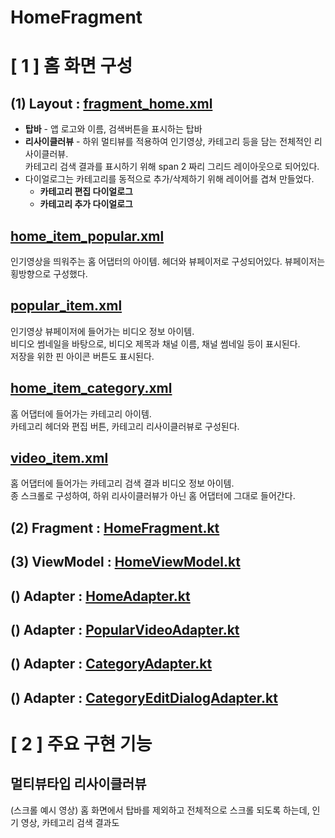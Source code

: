 # HomeFragment

# [ 1 ] 홈 화면 구성

## (1) Layout : [fragment_home.xml](https://)
- **탑바** - 앱 로고와 이름, 검색버튼을 표시하는 탑바
- **리사이클러뷰** - 하위 멀티뷰를 적용하여 인기영상, 카테고리 등을 담는 전체적인 리사이클러뷰.\
  카테고리 검색 결과를 표시하기 위해 span 2 짜리 그리드 레이아웃으로 되어있다. 
- 다이얼로그는 카테고리를 동적으로 추가/삭제하기 위해 레이어를 겹쳐 만들었다.
  - **카테고리 편집 다이얼로그**
  - **카테고리 추가 다이얼로그**

## [home_item_popular.xml](https://)
인기영상을 띄워주는 홈 어댑터의 아이템. 헤더와 뷰페이저로 구성되어있다. 뷰페이저는 횡방향으로 구성했다.

## [popular_item.xml]()
인기영상 뷰페이저에 들어가는 비디오 정보 아이템.\
비디오 썸네일을 바탕으로, 비디오 제목과 채널 이름, 채널 썸네일 등이 표시된다.\
저장을 위한 핀 아이콘 버튼도 표시된다.

## [home_item_category.xml]()
홈 어댑터에 들어가는 카테고리 아이템.\
카테고리 헤더와 편집 버튼, 카테고리 리사이클러뷰로 구성된다.

## [video_item.xml]()
홈 어댑터에 들어가는 카테고리 검색 결과 비디오 정보 아이템.\
종 스크롤로 구성하여, 하위 리사이클러뷰가 아닌 홈 어댑터에 그대로 들어간다.

## (2) Fragment : [HomeFragment.kt](https://)

## (3) ViewModel : [HomeViewModel.kt](https://)

## () Adapter : [HomeAdapter.kt](https://)

## () Adapter : [PopularVideoAdapter.kt](https://)

## () Adapter : [CategoryAdapter.kt](https://)

## () Adapter : [CategoryEditDialogAdapter.kt](https://)

# [ 2 ] 주요 구현 기능

## 멀티뷰타입 리사이클러뷰
(스크롤 예시 영상)
홈 화면에서 탑바를 제외하고 전체적으로 스크롤 되도록 하는데, 인기 영상, 카테고리 검색 결과도